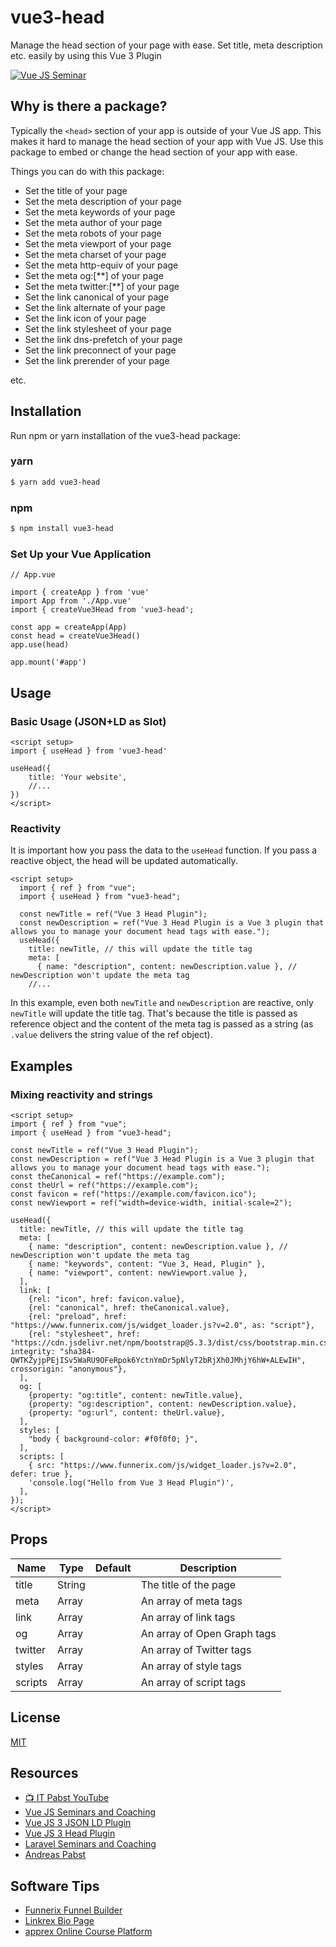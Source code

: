 # vue3-head
Manage the head section of your page with ease. Set title, meta description etc. easily by using this Vue 3 Plugin

[![Vue JS Seminar](https://www.vuejs-seminar.de/img/VuejsSeminar/logo_color.png "Vue JS Seminar")](https://www.vuejs-seminar.de/)

## Why is there a package?

Typically the `<head>` section of your app is outside of your Vue JS app.
This makes it hard to manage the head section of your app with Vue JS.
Use this package to embed or change the head section of your app with ease.

Things you can do with this package:
- Set the title of your page
- Set the meta description of your page
- Set the meta keywords of your page
- Set the meta author of your page
- Set the meta robots of your page
- Set the meta viewport of your page
- Set the meta charset of your page
- Set the meta http-equiv of your page
- Set the meta og:[**] of your page
- Set the meta twitter:[**] of your page
- Set the link canonical of your page
- Set the link alternate of your page
- Set the link icon of your page
- Set the link stylesheet of your page
- Set the link dns-prefetch of your page
- Set the link preconnect of your page
- Set the link prerender of your page

etc.

## Installation

Run npm or yarn installation of the vue3-head package:

### yarn
```bash
$ yarn add vue3-head
```

### npm
```bash
$ npm install vue3-head
```

### Set Up your Vue Application

```vue
// App.vue

import { createApp } from 'vue'
import App from './App.vue'
import { createVue3Head from 'vue3-head';

const app = createApp(App)
const head = createVue3Head()
app.use(head)

app.mount('#app')
```


## Usage

### Basic Usage (JSON+LD as Slot)

```vue
<script setup>
import { useHead } from 'vue3-head'

useHead({
    title: 'Your website',
    //...
})
</script>
```

### Reactivity

It is important how you pass the data to the `useHead` function. If you pass a reactive object, the head will be updated automatically.

```vue
<script setup>
  import { ref } from "vue";
  import { useHead } from "vue3-head";

  const newTitle = ref("Vue 3 Head Plugin");
  const newDescription = ref("Vue 3 Head Plugin is a Vue 3 plugin that allows you to manage your document head tags with ease.");
  useHead({
    title: newTitle, // this will update the title tag
    meta: [
      { name: "description", content: newDescription.value }, // newDescription won't update the meta tag
    //...
```

In this example, even both `newTitle` and `newDescription` are reactive, only `newTitle` will update the title tag. 
That's because the title is passed as reference object and the content of the meta tag is
passed as a string (as `.value` delivers the string value of the ref object).

## Examples

### Mixing reactivity and strings

```vue
<script setup>
import { ref } from "vue";
import { useHead } from "vue3-head";

const newTitle = ref("Vue 3 Head Plugin");
const newDescription = ref("Vue 3 Head Plugin is a Vue 3 plugin that allows you to manage your document head tags with ease.");
const theCanonical = ref("https://example.com");
const theUrl = ref("https://example.com");
const favicon = ref("https://example.com/favicon.ico");
const newViewport = ref("width=device-width, initial-scale=2");

useHead({
  title: newTitle, // this will update the title tag
  meta: [
    { name: "description", content: newDescription.value }, // newDescription won't update the meta tag
    { name: "keywords", content: "Vue 3, Head, Plugin" },
    { name: "viewport", content: newViewport.value },
  ],
  link: [
    {rel: "icon", href: favicon.value},
    {rel: "canonical", href: theCanonical.value},
    {rel: "preload", href: "https://www.funnerix.com/js/widget_loader.js?v=2.0", as: "script"},
    {rel: "stylesheet", href: "https://cdn.jsdelivr.net/npm/bootstrap@5.3.3/dist/css/bootstrap.min.css", integrity: "sha384-QWTKZyjpPEjISv5WaRU9OFeRpok6YctnYmDr5pNlyT2bRjXh0JMhjY6hW+ALEwIH", crossorigin: "anonymous"},
  ],
  og: [
    {property: "og:title", content: newTitle.value},
    {property: "og:description", content: newDescription.value},
    {property: "og:url", content: theUrl.value},
  ],
  styles: [
    "body { background-color: #f0f0f0; }",
  ],
  scripts: [
    { src: "https://www.funnerix.com/js/widget_loader.js?v=2.0", defer: true },
    'console.log("Hello from Vue 3 Head Plugin")',
  ],
});
</script>
```

## Props

| Name | Type | Default | Description |
| --- | --- | --- | --- |
| title | String | | The title of the page |
| meta | Array | | An array of meta tags |
| link | Array | | An array of link tags |
| og | Array | | An array of Open Graph tags |
| twitter | Array | | An array of Twitter tags |
| styles | Array | | An array of style tags |
| scripts | Array | | An array of script tags |

## License

[MIT](https://opensource.org/licenses/MIT)

## Resources

- [📺 IT Pabst YouTube](https://www.youtube.com/channel/UC2qIzllaHNtseSXwj18r-7w)
- [Vue JS Seminars and Coaching](https://www.vuejs-seminar.de/)
- [Vue JS 3 JSON LD Plugin](https://www.vuejs-seminar.de/packages/vue3-json-ld)
- [Vue JS 3 Head Plugin](https://www.vuejs-seminar.de/packages/vue3-head)
- [Laravel Seminars and Coaching](https://www.laravel-seminar.de/)
- [Andreas Pabst](https://www.andreaspabst.com)

## Software Tips

- [Funnerix Funnel Builder](https://www.funnerix.com/)
- [Linkrex Bio Page](https://www.linkrex.eu/)
- [apprex Online Course Platform](https://www.apprex.de/)